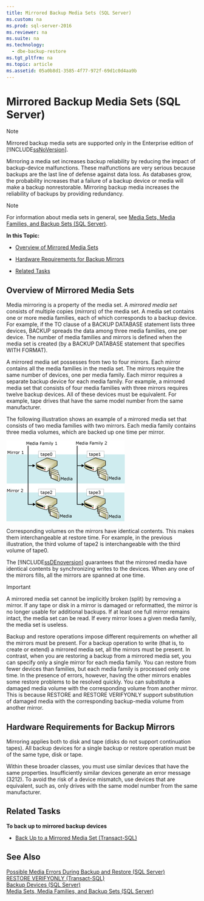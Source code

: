 ```yaml
---
title: Mirrored Backup Media Sets (SQL Server)
ms.custom: na
ms.prod: sql-server-2016
ms.reviewer: na
ms.suite: na
ms.technology: 
  - dbe-backup-restore
ms.tgt_pltfrm: na
ms.topic: article
ms.assetid: 05a0b8d1-3585-4f77-972f-69d1c0d4aa9b
---
```

# Mirrored Backup Media Sets (SQL Server)
    
> [!NOTE]  
>  Mirrored backup media sets are supported only in the Enterprise edition of [!INCLUDE[ssNoVersion](../../Token\Other/ssNoVersion_md.md)].  
  
 Mirroring a media set increases backup reliability by reducing the impact of backup\-device malfunctions. These malfunctions are very serious because backups are the last line of defense against data loss. As databases grow, the probability increases that a failure of a backup device or media will make a backup nonrestorable. Mirroring backup media increases the reliability of backups by providing redundancy.  
  
> [!NOTE]  
>  For information about media sets in general, see [Media Sets, Media Families, and Backup Sets &#40;SQL Server&#41;](../Topic/Media%20Sets,%20Media%20Families,%20and%20Backup%20Sets%20\(SQL%20Server\).md).  
  
 **In this Topic:**  
  
-   [Overview of Mirrored Media Sets](#OverviewofMirroredMediaSets)  
  
-   [Hardware Requirements for Backup Mirrors](#HardwareReqs)  
  
-   [Related Tasks](#RelatedTasks)  
  
##  <a name="OverviewofMirroredMediaSets"></a> Overview of Mirrored Media Sets  
 Media mirroring is a property of the media set. A *mirrored media set* consists of multiple copies \(*mirrors*\) of the media set. A media set contains one or more media families, each of which corresponds to a backup device. For example, if the TO clause of a BACKUP DATABASE statement lists three devices, BACKUP spreads the data among three media families, one per device. The number of media families and mirrors is defined when the media set is created \(by a BACKUP DATABASE statement that specifies WITH FORMAT\).  
  
 A mirrored media set possesses from two to four mirrors. Each mirror contains all the media families in the media set. The mirrors require the same number of devices, one per media family. Each mirror requires a separate backup device for each media family. For example, a mirrored media set that consists of four media families with three mirrors requires twelve backup devices. All of these devices must be equivalent. For example, tape drives that have the same model number from the same manufacturer.  
  
 The following illustration shows an example of a mirrored media set that consists of two media families with two mirrors. Each media family contains three media volumes, which are backed up one time per mirror.  
  
 ![Mirrored media set: two families with two mirrors](../../Images\Image\ImageNotContaina/BNR_backup_media_mirror.gif "BNR_backup_media_mirror")  
  
 Corresponding volumes on the mirrors have identical contents. This makes them interchangeable at restore time. For example, in the previous illustration, the third volume of tape2 is interchangeable with the third volume of tape0.  
  
 The [!INCLUDE[ssDEnoversion](../../Token\Other/ssDEnoversion_md.md)] guarantees that the mirrored media have identical contents by synchronizing writes to the devices. When any one of the mirrors fills, all the mirrors are spanned at one time.  
  
> [!IMPORTANT]  
>  A mirrored media set cannot be implicitly broken \(split\) by removing a mirror. If any tape or disk in a mirror is damaged or reformatted, the mirror is no longer usable for additional backups. If at least one full mirror remains intact, the media set can be read. If every mirror loses a given media family, the media set is useless.  
  
 Backup and restore operations impose different requirements on whether all the mirrors must be present. For a backup operation to write \(that is, to create or extend\) a mirrored media set, all the mirrors must be present. In contrast, when you are restoring a backup from a mirrored media set, you can specify only a single mirror for each media family. You can restore from fewer devices than families, but each media family is processed only one time. In the presence of errors, however, having the other mirrors enables some restore problems to be resolved quickly. You can substitute a damaged media volume with the corresponding volume from another mirror. This is because RESTORE and RESTORE VERIFYONLY support substitution of damaged media with the corresponding backup\-media volume from another mirror.  
  
##  <a name="HardwareReqs"></a> Hardware Requirements for Backup Mirrors  
 Mirroring applies both to disk and tape \(disks do not support continuation tapes\). All backup devices for a single backup or restore operation must be of the same type, disk or tape.  
  
 Within these broader classes, you must use similar devices that have the same properties. Insufficiently similar devices generate an error message \(3212\). To avoid the risk of a device mismatch, use devices that are equivalent, such as, only drives with the same model number from the same manufacturer.  
  
##  <a name="RelatedTasks"></a> Related Tasks  
 **To back up to mirrored backup devices**  
  
-   [Back Up to a Mirrored Media Set &#40;Transact-SQL&#41;](../Topic/Back%20Up%20to%20a%20Mirrored%20Media%20Set%20\(Transact-SQL\).md)  
  
## See Also  
 [Possible Media Errors During Backup and Restore &#40;SQL Server&#41;](../Topic/Possible%20Media%20Errors%20During%20Backup%20and%20Restore%20\(SQL%20Server\).md)   
 [RESTORE VERIFYONLY &#40;Transact-SQL&#41;](../Topic/RESTORE%20VERIFYONLY%20\(Transact-SQL\).md)   
 [Backup Devices &#40;SQL Server&#41;](../Topic/Backup%20Devices%20\(SQL%20Server\).md)   
 [Media Sets, Media Families, and Backup Sets &#40;SQL Server&#41;](../Topic/Media%20Sets,%20Media%20Families,%20and%20Backup%20Sets%20\(SQL%20Server\).md)  
  
  